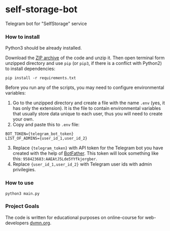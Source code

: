 # self-storage-bot
Telegram bot for "SelfStorage" service


### How to install

Python3 should be already installed.

Download the [ZIP archive](https://github.com/Katsutami7moto/self-storage-bot/archive/refs/heads/main.zip) of the code and unzip it.
Then open terminal form unzipped directory and use `pip` (or `pip3`, if there is a conflict with Python2) to install dependencies:
```commandline
pip install -r requirements.txt
```
Before you run any of the scripts, you may need to configure environmental variables:

1. Go to the unzipped directory and create a file with the name `.env` (yes, it has only the extension).
It is the file to contain environmental variables that usually store data unique to each user, thus you will need to create your own.
2. Copy and paste this to `.env` file:
```dotenv
BOT_TOKEN={telegram_bot_token}
LIST_OF_ADMINS={user_id_1,user_id_2}
```
3. Replace `{telegram_token}` with API token for the Telegram bot you have created with the help of [BotFather](https://telegram.me/BotFather). This token will look something like this: `958423683:AAEAtJ5Lde5YYfkjergber`.
4. Replace `{user_id_1,user_id_2}` with Telegram user ids with admin privilegies.

### How to use

```commandline
python3 main.py
```


### Project Goals

The code is written for educational purposes on online-course for web-developers [dvmn.org](https://dvmn.org/).